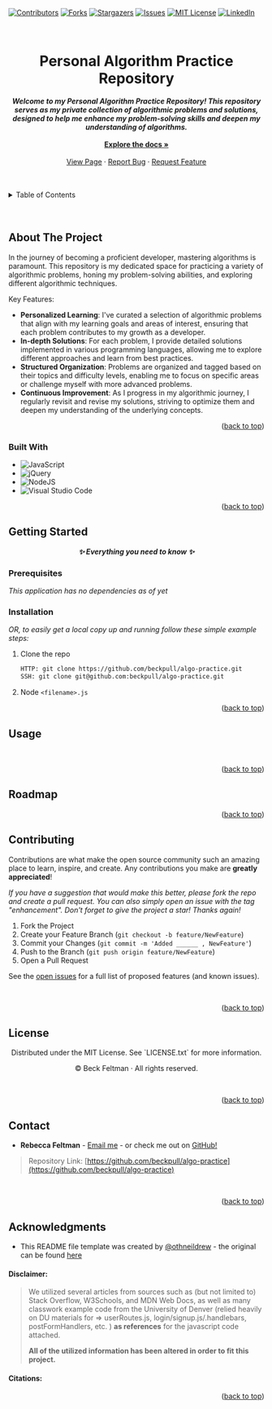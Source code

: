 <a name="readme-top"></a>

[![Contributors][contributors-shield]][contributors-url]
[![Forks][forks-shield]][forks-url]
[![Stargazers][stars-shield]][stars-url]
[![Issues][issues-shield]][issues-url]
[![MIT License][license-shield]][license-url]
[![LinkedIn][linkedin-shield]][linkedin-url]
</br>

<br />
<div align="center">
<h1 align="center">Personal Algorithm Practice Repository</h1></a>

  <p align="center">

<strong><i>Welcome to my Personal Algorithm Practice Repository! This repository serves as my private collection of algorithmic problems and solutions, designed to help me enhance my problem-solving skills and deepen my understanding of algorithms.</i></strong>
    </br>
    </br>
    <a href="https://github.com/beckpull/algo-practice"><strong>Explore the docs »</strong></a>
    </br>
    </br>
    <a href="https://algo-practice.onrender.com">View Page</a>
    ·
    <a href="https://github.com/beckpull/algo-practice/issues">Report Bug</a>
    ·
    <a href="https://github.com/beckpull/algo-practice/issues">Request Feature</a>
  </p>
</div>

</br>
</br>

<!-- TABLE OF CONTENTS -->
<details>
  <summary>Table of Contents</summary>
  <ol>
    <li>
      <a href="#about-the-project">About The Project</a>
      <ul>
        <li><a href="#built-with">Built With</a></li>
      </ul>
    </li>
    <li>
      <a href="#getting-started">Getting Started</a>
      <ul>
        <li><a href="#prerequisites">Prerequisites</a></li>
        <li><a href="#installation">Installation</a></li>
      </ul>
    </li>
    <li><a href="#usage">Usage</a></li>
    <li><a href="#roadmap">Roadmap</a></li>
    <li><a href="#contributing">Contributing</a></li>
    <li><a href="#license">License</a></li>
    <li><a href="#contact">Contact</a></li>
     <li><a href="#acknowledgments">Acknowledgments</a></li>
  </ol>
</details>

</br>
</br>

<!-- ABOUT THE PROJECT -->

## About The Project

In the journey of becoming a proficient developer, mastering algorithms is paramount. This repository is my dedicated space for practicing a variety of algorithmic problems, honing my problem-solving abilities, and exploring different algorithmic techniques.

Key Features:

- **Personalized Learning**: I've curated a selection of algorithmic problems that align with my learning goals and areas of interest, ensuring that each problem contributes to my growth as a developer.
- **In-depth Solutions**: For each problem, I provide detailed solutions implemented in various programming languages, allowing me to explore different approaches and learn from best practices.
- **Structured Organization**: Problems are organized and tagged based on their topics and difficulty levels, enabling me to focus on specific areas or challenge myself with more advanced problems.
- **Continuous Improvement**: As I progress in my algorithmic journey, I regularly revisit and revise my solutions, striving to optimize them and deepen my understanding of the underlying concepts.

<p align="right">(<a href="#readme-top">back to top</a>)</p>

### Built With

- ![JavaScript](https://img.shields.io/badge/javascript-%23323330.svg?style=for-the-badge&logo=javascript&logoColor=%23F7DF1E)
- ![jQuery](https://img.shields.io/badge/jquery-%230769AD.svg?style=for-the-badge&logo=jquery&logoColor=white)
- ![NodeJS]
- ![Visual Studio Code](https://img.shields.io/badge/Visual%20Studio%20Code-0078d7.svg?style=for-the-badge&logo=visual-studio-code&logoColor=white)

<p align="right">(<a href="#readme-top">back to top</a>)</p>

<!-- GETTING STARTED -->

## Getting Started

<p align="center"><i><strong>✨ Everything you need to know ✨</strong></i></p>

### Prerequisites

_This application has no dependencies as of yet_

<!-- _This application has several dependencies, to install individually onto your machine, navigate to the directory this code lives in and type npm i <"dependency-name"> for each of these dependencies listed using your Terminal / Git Bash:_  -->

### Installation

_OR, to easily get a local copy up and running follow these simple example steps:_

1. Clone the repo
   ```sh
   HTTP: git clone https://github.com/beckpull/algo-practice.git
   SSH: git clone git@github.com:beckpull/algo-practice.git
   ```
2. Node `<filename>.js`
<!-- 2. Install all necessary NPM packages
   ```sh
   npm i && npm run seed
   ``` -->
<!-- 3. Node `server.js`
   ```js
   npm start
   ``` -->

<p align="right">(<a href="#readme-top">back to top</a>)</p>

<!-- USAGE EXAMPLES -->

## Usage

</br>

<div align="center"> 
</div>

<p align="right">(<a href="#readme-top">back to top</a>)</p>

<!-- ROADMAP -->

## Roadmap



<p align="right">(<a href="#readme-top">back to top</a>)</p>

<!-- CONTRIBUTING -->

## Contributing

Contributions are what make the open source community such an amazing place to learn, inspire, and create. Any contributions you make are **greatly appreciated**!

_If you have a suggestion that would make this better, please fork the repo and create a pull request. You can also simply open an issue with the tag "enhancement".
Don't forget to give the project a star! Thanks again!_

1. Fork the Project
2. Create your Feature Branch (`git checkout -b feature/NewFeature`)
3. Commit your Changes (`git commit -m 'Added ______ , NewFeature'`)
4. Push to the Branch (`git push origin feature/NewFeature`)
5. Open a Pull Request

See the [open issues](https://github.com/beckpull/algo-practice/issues) for a full list of proposed features (and known issues).

</br>

<p align="right">(<a href="#readme-top">back to top</a>)</p>

<!-- LICENSE -->

## License

<p align='center'>Distributed under the MIT License. See `LICENSE.txt` for more information.</p>
<p align='center'>© Beck Feltman · All rights reserved.</p>

</br>

<p align="right">(<a href="#readme-top">back to top</a>)</p>

<!-- CONTACT -->

## Contact

- **Rebecca Feltman** - [Email me](mailto:beckpull@icloud.com) - or check me out on [GitHub!](https://github.com/beckpull)

> Repository Link: [https://github.com/beckpull/algo-practice](https://github.com/beckpull/algo-practice)

</br>

<p align="right">(<a href="#readme-top">back to top</a>)</p>

<!-- ACKNOWLEDGMENTS -->

## Acknowledgments

- This README file template was created by [@othneildrew](https://github.com/othneildrew) - the original can be found [here](https://github.com/othneildrew/Best-README-Template)

#### Disclaimer:

> We utilized several articles from sources such as (but not limited to) Stack Overflow, W3Schools, and MDN Web Docs, as well as many classwork example code from the University of Denver (relied heavily on DU materials for => userRoutes.js, login/signup.js/.handlebars, postFormHandlers, etc. ) **as references** for the javascript code attached.
>
> **All of the utilized information has been altered in order to fit this project.**

#### Citations:

<!-- Stack Overflow. (2018, February 13). Bulma navbar: How to style the menu on dropdown? Stack Overflow. https://stackoverflow.com/questions/48735750/bulma-navbar-how-to-style-the-menu-on-dropdown -->

<p align="right">(<a href="#readme-top">back to top</a>)</p>

<!-- MARKDOWN LINKS & IMAGES -->
<!-- https://www.markdownguide.org/basic-syntax/#reference-style-links -->

[contributors-shield]: https://img.shields.io/github/contributors/beckpull/algo-practice.svg?style=for-the-badge
[contributors-url]: https://github.com/beckpull/algo-practice/graphs/contributors
[forks-shield]: https://img.shields.io/github/forks/beckpull/algo-practice.svg?style=for-the-badge
[forks-url]: https://github.com/beckpull/algo-practice/network/members
[stars-shield]: https://img.shields.io/github/stars/beckpull/algo-practice.svg?style=for-the-badge
[stars-url]: https://github.com/beckpull/algo-practice/stargazers
[issues-shield]: https://img.shields.io/github/issues/beckpull/algo-practice.svg?style=for-the-badge
[issues-url]: https://github.com/beckpull/algo-practice/issues
[license-shield]: https://img.shields.io/github/license/beckpull/algo-practice.svg?style=for-the-badge
[license-url]: https://github.com/beckpull/algo-practice/blob/main/LICENSE
[product-screenshot]: images/screenshot.png
[NodeJS]: https://img.shields.io/badge/node.js-6DA55F?style=for-the-badge&logo=node.js&logoColor=white
[Node-url]: https://nodejs.org/en
[JQuery.com]: https://img.shields.io/badge/jQuery-0769AD?style=for-the-badge&logo=jquery&logoColor=white
[JQuery-url]: https://jquery.com
[Bulma]: https://img.shields.io/badge/bulma-00D0B1?style=for-the-badge&logo=bulma&logoColor=white
[linkedin-shield]: https://img.shields.io/badge/linkedin-%230077B5.svg?style=for-the-badge&logo=linkedin&logoColor=white
[linkedin-url]: https://linkedin.com/in/beckpull/
[stackoverflow-shield]: https://img.shields.io/badge/-Stackoverflow-FE7A16?style=for-the-badge&logo=stack-overflow&logoColor=white
[jest-shield]: https://img.shields.io/badge/-jest-%23C21325?style=for-the-badge&logo=jest&logoColor=white
[inquirer-shield]: https://img.shields.io/badge/dependency-inquirer-black
[inquirer-url]: https://www.npmjs.com/package/inquirer
